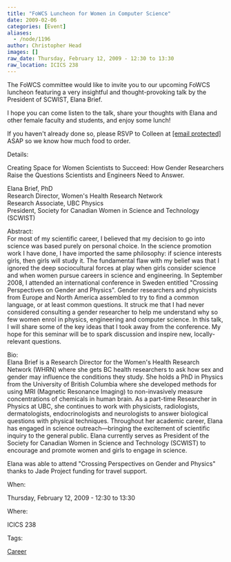 ```yaml
---
title: "FoWCS Luncheon for Women in Computer Science"
date: 2009-02-06
categories: [Event]
aliases:
  - /node/1196
author: Christopher Head
images: []
raw_date: Thursday, February 12, 2009 - 12:30 to 13:30
raw_location: ICICS 238
---
```


The FoWCS committee would like to invite you to our upcoming FoWCS luncheon featuring a very insightful and thought-provoking talk by the President of SCWIST, Elana Brief.

I hope you can come listen to the talk, share your thoughts with Elana and other female faculty and students, and enjoy some lunch!

If you haven't already done so, please RSVP to Colleen at [\[email protected\]](/cdn-cgi/l/email-protection#e08489818d8f8e8483a08393ce958283ce8381) ASAP so we know how much food to order.

Details:

Creating Space for Women Scientists to Succeed: How Gender Researchers Raise the Questions Scientists and Engineers Need to Answer.

Elana Brief, PhD \
Research Director, Women's Health Research Network \
Research Associate, UBC Physics \
President, Society for Canadian Women in Science and Technology (SCWIST)

Abstract: \
For most of my scientific career, I believed that my decision to go into science was based purely on personal choice. In the science promotion work I have done, I have imported the same philosophy: if science interests girls, then girls will study it. The fundamental flaw with my belief was that I ignored the deep sociocultural forces at play when girls consider science and when women pursue careers in science and engineering. In September 2008, I attended an international conference in Sweden entitled "Crossing Perspectives on Gender and Physics". Gender researchers and physicists from Europe and North America assembled to try to find a common language, or at least common questions. It struck me that I had never considered consulting a gender researcher to help me understand why so few women enrol in physics, engineering and computer science. In this talk, I will share some of the key ideas that I took away from the conference. My hope for this seminar will be to spark discussion and inspire new, locally-relevant questions.

Bio: \
Elana Brief is a Research Director for the Women's Health Research Network (WHRN) where she gets BC health researchers to ask how sex and gender may influence the conditions they study. She holds a PhD in Physics from the University of British Columbia where she developed methods for using MRI (Magnetic Resonance Imaging) to non-invasively measure concentrations of chemicals in human brain. As a part-time Researcher in Physics at UBC, she continues to work with physicists, radiologists, dermatologists, endocrinologists and neurologists to answer biological questions with physical techniques. Throughout her academic career, Elana has engaged in science outreach—bringing the excitement of scientific inquiry to the general public. Elana currently serves as President of the Society for Canadian Women in Science and Technology (SCWIST) to encourage and promote women and girls to engage in science.

Elana was able to attend "Crossing Perspectives on Gender and Physics" thanks to Jade Project funding for travel support.

When: 

Thursday, February 12, 2009 - 12:30 to 13:30

Where: 

ICICS 238

Tags: 

[Career](/career)
